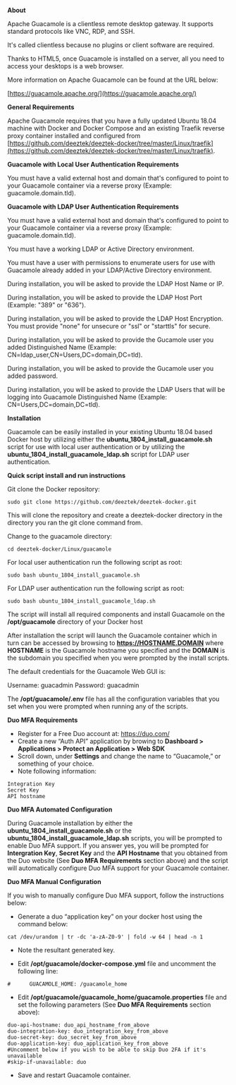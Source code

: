 **About**

Apache Guacamole is a clientless remote desktop gateway. It supports standard protocols like VNC, RDP, and SSH.

It's called clientless because no plugins or client software are required.

Thanks to HTML5, once Guacamole is installed on a server, all you need to access your desktops is a web browser.

More information on Apache Guacamole can be found at the URL below:

[https://guacamole.apache.org/](https://guacamole.apache.org/)


**General Requirements**

Apache Guacamole requires that you have a fully updated Ubuntu 18.04 machine with Docker and Docker Compose and an existing Traefik reverse proxy container installed and configured from [https://github.com/deeztek/deeztek-docker/tree/master/Linux/traefik](https://github.com/deeztek/deeztek-docker/tree/master/Linux/traefik).

**Guacamole with Local User Authentication Requirements**

You must have a valid external host and domain that's configured to point to your Guacamole container via a reverse proxy (Example: guacamole.domain.tld).

**Guacamole with LDAP User Authentication Requirements**

You must have a valid external host and domain that's configured to point to your Guacamole container via a reverse proxy (Example: guacamole.domain.tld).

You must have a working LDAP or Active Directory environment.

You must have a user with permissions to enumerate users for use with Guacamole already added in your LDAP/Active Directory environment.

During installation, you will be asked to provide the LDAP Host Name or IP.

During installation, you will be asked to provide the LDAP Host Port (Example: "389" or "636").

During installation, you will be asked to provide the LDAP Host Encryption. You must provide "none" for unsecure or "ssl" or "starttls" for secure.

During installation, you will be asked to provide the Gucamole user you added Distinguished Name (Example: CN=ldap_user,CN=Users,DC=domain,DC=tld).

During installation, you will be asked to provide the Gucamole user you added password.

During installation, you will be asked to provide the LDAP Users that will be logging into Guacamole Distinguished Name (Example: CN=Users,DC=domain,DC=tld).

**Installation**

Guacamole can be easily installed in your existing Ubuntu 18.04 based Docker host by utilizing either the **ubuntu_1804_install_guacamole.sh** script for use with local user authentication or by utilizing the **ubuntu_1804_install_guacamole_ldap.sh** script for LDAP user authentication.

**Quick script install and run instructions**

Git clone the Docker repository:

`sudo git clone https://github.com/deeztek/deeztek-docker.git`

This will clone the repository and create a deeztek-docker directory in the directory you ran the git clone command from.

Change to the guacamole directory:

`cd deeztek-docker/Linux/guacamole`

For local user authentication run the following script as root:

`sudo bash ubuntu_1804_install_guacamole.sh`

For LDAP user authentication run the following script as root:

`sudo bash ubuntu_1804_install_guacamole_ldap.sh`

The script will install all required components and install Guacamole on the **/opt/guacamole** directory of your Docker host

After installation the script will launch the Guacamole container which in turn can be accessed by browsing to **https://HOSTNAME.DOMAIN** where **HOSTNAME** is the Guacamole hostname you specified and the **DOMAIN** is the subdomain you specified when you were prompted by the install scripts.

The default credentials for the Guacamole Web GUI is:

Username: guacadmin
Password: guacadmin

The **/opt/guacamole/.env** file has all the configuration variables that you set when you were prompted when running any of the scripts. 

**Duo MFA Requirements**

* Register for a Free Duo account at: https://duo.com/
* Create a new “Auth API” application by browing to **Dashboard > Applications > Protect an Application > Web SDK**
* Scroll down, under **Settings** and change the name to “Guacamole,” or something of your choice.
* Note following information:

```
Integration Key
Secret Key
API hostname
```

**Duo MFA Automated Configuration**

During Guacamole installation by either the **ubuntu_1804_install_guacamole.sh** or the **ubuntu_1804_install_guacamole_ldap.sh** scripts, you will be prompted to enable Duo MFA support. If you answer yes, you will be prompted for **Intergration Key**, **Secret Key** and the **API Hostname** that you obtained from the Duo website (See **Duo MFA Requirements** section above) and the script will automatically configure Duo MFA support for your Guacamole container.

**Duo MFA Manual Configuration**

If you wish to manually configure Duo MFA support, follow the instructions below:

* Generate a duo “application key” on your docker host using the command below:  

`cat /dev/urandom | tr -dc 'a-zA-Z0-9' | fold -w 64 | head -n 1`

* Note the resultant generated key.

* Edit **/opt/guacamole/docker-compose.yml** file and uncomment the following line:

`#      GUACAMOLE_HOME: /guacamole_home`

* Edit **/opt/guacamole/guacamole_home/guacamole.properties** file and set the following parameters (See **Duo MFA Requirements** section above):

```
duo-api-hostname: duo_api_hostname_from_above
duo-integration-key: duo_integration_key_from_above
duo-secret-key: duo_secret_key_from_above
duo-application-key: duo_application_key_from_above
#Uncomment below if you wish to be able to skip Duo 2FA if it's unavailable
#skip-if-unavailable: duo 
```
* Save and restart Guacamole container. 




